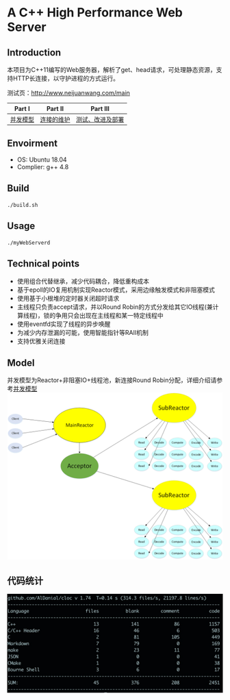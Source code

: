 # A C++ High Performance Web Server
  
## Introduction  

本项目为C++11编写的Web服务器，解析了get、head请求，可处理静态资源，支持HTTP长连接，以守护进程的方式运行。  

测试页：http://www.neijuanwang.com/main


| Part Ⅰ | Part Ⅱ | Part Ⅲ |
| :--------: | :---------: | :---------: |
| [并发模型](https://github.com/kantkant/WebServer/blob/master/并发模型.md)|[连接的维护](https://github.com/kantkant/WebServer/blob/master/连接的维护.md) | [测试、改进及部署](https://github.com/kantkant/WebServer/blob/master/测试、改进及部署.md)
## Envoirment  
* OS: Ubuntu 18.04
* Complier: g++ 4.8

## Build

	./build.sh

## Usage

	./myWebServerd

## Technical points
* 使用组合代替继承，减少代码耦合，降低重构成本
* 基于epoll的IO复用机制实现Reactor模式，采用边缘触发模式和非阻塞模式
* 使用基于小根堆的定时器关闭超时请求
* 主线程只负责accept请求，并以Round Robin的方式分发给其它IO线程(兼计算线程)，锁的争用只会出现在主线程和某一特定线程中
* 使用eventfd实现了线程的异步唤醒
* 为减少内存泄漏的可能，使用智能指针等RAII机制
* 支持优雅关闭连接
 
## Model

并发模型为Reactor+非阻塞IO+线程池，新连接Round Robin分配，详细介绍请参考[并发模型](https://github.com/kantkant/WebServer/blob/master/并发模型.md)
![并发模型](https://github.com/kantkant/WebServer/blob/master/testData/model.png)

## 代码统计

![cloc](https://github.com/kantkant/WebServer/blob/master/testData/cloc.png)



